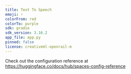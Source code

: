 ```yaml
---
title: Text To Speech
emoji: ⚡
colorFrom: red
colorTo: purple
sdk: gradio
sdk_version: 3.16.2
app_file: app.py
pinned: false
license: creativeml-openrail-m
---
```


Check out the configuration reference at https://huggingface.co/docs/hub/spaces-config-reference
